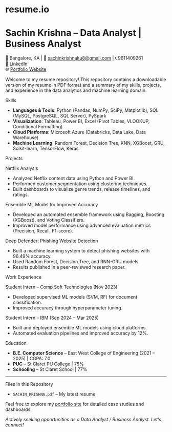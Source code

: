 # resume.io

# Sachin Krishna – Data Analyst | Business Analyst

📍 Bangalore, KA | 📧 sachinkrishnaku8@gmail.com | 📞 9611409261  
🔗 [LinkedIn](https://www.linkedin.com/in/sachin-krishna-534974316/)  
🌐 [Portfolio Website](https://sac202.github.io/sachintheanalyst-github.io/)



Welcome to my resume repository! This repository contains a downloadable version of my resume in PDF format and a summary of my skills, projects, and experience in the data analytics and machine learning domain.

 Skills

- **Languages & Tools**: Python (Pandas, NumPy, SciPy, Matplotlib), SQL (MySQL, PostgreSQL, SQL Server), PySpark  
- **Visualization**: Tableau, Power BI, Excel (Pivot Tables, VLOOKUP, Conditional Formatting)  
- **Cloud Platforms**: Microsoft Azure (Databricks, Data Lake, Data Warehouse)  
- **Machine Learning**: Random Forest, Decision Tree, KNN, XGBoost, GRU, Scikit-learn, TensorFlow, Keras

Projects

 Netflix Analysis
- Analyzed Netflix content data using Python and Power BI.
- Performed customer segmentation using clustering techniques.
- Built dashboards to visualize genre trends, release timelines, and ratings.

 Ensemble ML Model for Improved Accuracy
- Developed an automated ensemble framework using Bagging, Boosting (XGBoost), and Voting Classifiers.
- Improved model performance using advanced evaluation metrics (Precision, Recall, F1-score).

 Deep Defender: Phishing Website Detection
- Built a machine learning system to detect phishing websites with 96.49% accuracy.
- Used Random Forest, Decision Tree, and RNN-GRU models.
- Results published in a peer-reviewed research paper.

Work Experience

 Student Intern – Comp Soft Technologies (Nov 2023)
- Developed supervised ML models (SVM, RF) for document classification.
- Improved accuracy through hyperparameter tuning.

 Student Intern – IBM (Sep 2024 – Mar 2025)
- Built and deployed ensemble ML models using cloud platforms.
- Automated evaluation pipelines and improved accuracy by 12%.

 Education

- **B.E. Computer Science** – East West College of Engineering (2021 – 2025) | CGPA: 7.0  
- **PUC** – St Claret PU College | 75%  
- **Schooling** – St Claret School | 77%

---
  Files in this Repository

- `SACHIN_KRISHNA.pdf` – My latest resume

Feel free to explore my [portfolio site](https://sac202.github.io/sachintheanalyst-github.io/) for detailed case studies and dashboards.



*Actively seeking opportunities as a Data Analyst / Business Analyst. Let's connect!*
